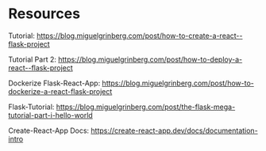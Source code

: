 # Resources

Tutorial: https://blog.miguelgrinberg.com/post/how-to-create-a-react--flask-project

Tutorial Part 2: https://blog.miguelgrinberg.com/post/how-to-deploy-a-react--flask-project

Dockerize Flask-React-App: https://blog.miguelgrinberg.com/post/how-to-dockerize-a-react-flask-project

Flask-Tutorial: https://blog.miguelgrinberg.com/post/the-flask-mega-tutorial-part-i-hello-world

Create-React-App Docs: https://create-react-app.dev/docs/documentation-intro
